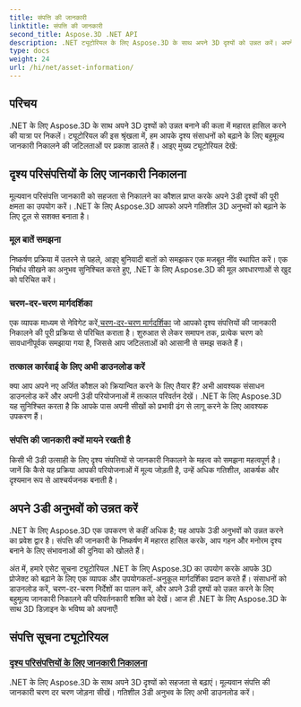 ```yaml
---
title: संपत्ति की जानकारी
linktitle: संपत्ति की जानकारी
second_title: Aspose.3D .NET API
description: .NET ट्यूटोरियल के लिए Aspose.3D के साथ अपने 3D दृश्यों को उन्नत करें। अपने गतिशील 3डी अनुभवों को बढ़ाने के लिए मूल्यवान परिसंपत्ति जानकारी निकालने की कला को उजागर करें। अब डाउनलोड करो!
type: docs
weight: 24
url: /hi/net/asset-information/
---
```


## परिचय

.NET के लिए Aspose.3D के साथ अपने 3D दृश्यों को उन्नत बनाने की कला में महारत हासिल करने की यात्रा पर निकलें। ट्यूटोरियल की इस श्रृंखला में, हम आपके दृश्य संसाधनों को बढ़ाने के लिए बहुमूल्य जानकारी निकालने की जटिलताओं पर प्रकाश डालते हैं। आइए मुख्य ट्यूटोरियल देखें:

## दृश्य परिसंपत्तियों के लिए जानकारी निकालना

मूल्यवान परिसंपत्ति जानकारी को सहजता से निकालने का कौशल प्राप्त करके अपने 3डी दृश्यों की पूरी क्षमता का उपयोग करें। .NET के लिए Aspose.3D आपको अपने गतिशील 3D अनुभवों को बढ़ाने के लिए टूल से सशक्त बनाता है।

### मूल बातें समझना

निष्कर्षण प्रक्रिया में उतरने से पहले, आइए बुनियादी बातों को समझकर एक मजबूत नींव स्थापित करें। एक निर्बाध सीखने का अनुभव सुनिश्चित करते हुए, .NET के लिए Aspose.3D की मूल अवधारणाओं से खुद को परिचित करें।

### चरण-दर-चरण मार्गदर्शिका

 एक व्यापक माध्यम से नेविगेट करें,[चरण-दर-चरण मार्गदर्शिका](./information-to-scene/) जो आपको दृश्य संपत्तियों की जानकारी निकालने की पूरी प्रक्रिया से परिचित कराता है। शुरुआत से लेकर समापन तक, प्रत्येक चरण को सावधानीपूर्वक समझाया गया है, जिससे आप जटिलताओं को आसानी से समझ सकते हैं।

### तत्काल कार्रवाई के लिए अभी डाउनलोड करें

क्या आप अपने नए अर्जित कौशल को क्रियान्वित करने के लिए तैयार हैं? अभी आवश्यक संसाधन डाउनलोड करें और अपनी 3डी परियोजनाओं में तत्काल परिवर्तन देखें। .NET के लिए Aspose.3D यह सुनिश्चित करता है कि आपके पास अपनी सीखों को प्रभावी ढंग से लागू करने के लिए आवश्यक उपकरण हैं।

### संपत्ति की जानकारी क्यों मायने रखती है

किसी भी 3डी उत्साही के लिए दृश्य संपत्तियों से जानकारी निकालने के महत्व को समझना महत्वपूर्ण है। जानें कि कैसे यह प्रक्रिया आपकी परियोजनाओं में मूल्य जोड़ती है, उन्हें अधिक गतिशील, आकर्षक और दृश्यमान रूप से आश्चर्यजनक बनाती है।

## अपने 3डी अनुभवों को उन्नत करें

.NET के लिए Aspose.3D एक उपकरण से कहीं अधिक है; यह आपके 3डी अनुभवों को उन्नत करने का प्रवेश द्वार है। संपत्ति की जानकारी के निष्कर्षण में महारत हासिल करके, आप गहन और मनोरम दृश्य बनाने के लिए संभावनाओं की दुनिया को खोलते हैं।

अंत में, हमारे एसेट सूचना ट्यूटोरियल .NET के लिए Aspose.3D का उपयोग करके आपके 3D प्रोजेक्ट को बढ़ाने के लिए एक व्यापक और उपयोगकर्ता-अनुकूल मार्गदर्शिका प्रदान करते हैं। संसाधनों को डाउनलोड करें, चरण-दर-चरण निर्देशों का पालन करें, और अपने 3डी दृश्यों को उन्नत करने के लिए बहुमूल्य जानकारी निकालने की परिवर्तनकारी शक्ति को देखें। आज ही .NET के लिए Aspose.3D के साथ 3D डिज़ाइन के भविष्य को अपनाएँ!
## संपत्ति सूचना ट्यूटोरियल
### [दृश्य परिसंपत्तियों के लिए जानकारी निकालना](./information-to-scene/)
.NET के लिए Aspose.3D के साथ अपने 3D दृश्यों को सहजता से बढ़ाएं। मूल्यवान संपत्ति की जानकारी चरण दर चरण जोड़ना सीखें। गतिशील 3डी अनुभव के लिए अभी डाउनलोड करें।